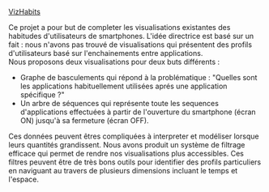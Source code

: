 [VizHabits](https://abardou.github.io/viz-habits/#/)

Ce projet a pour but de completer les visualisations existantes des habitudes d'utilisateurs de smartphones. L'idée directrice est basé sur un fait : nous n'avons pas trouvé de visualisations qui présentent des profils d'utilisateurs basé sur l'enchainements entre applications.  
Nous proposons deux visualisations pour deux buts différents :  
* Graphe de basculements qui répond à la problématique : "Quelles sont les applications habituellement utilisées aprés une application spécifique ?"
* Un arbre de séquences qui représente toute les sequences d'applications effectuées à partir de l'ouverture du smartphone (écran ON) jusqu'à sa fermeture (écran OFF).  

Ces données peuvent êtres compliquées à interpreter et modéliser lorsque leurs quantités grandissent. Nous avons produit un système de filtrage efficace qui permet de rendre nos visualisations plus accessibles. Ces filtres peuvent être de très bons outils pour identifier des profils particuliers en naviguant au travers de plusieurs dimensions incluant le temps et l'espace. 
